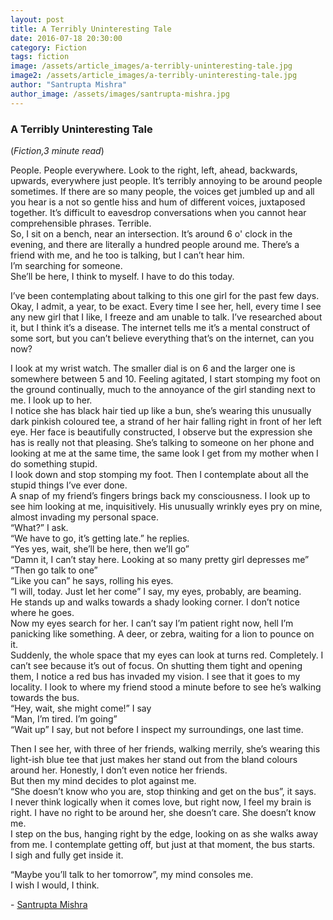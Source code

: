 ```yaml
---
layout: post
title: A Terribly Uninteresting Tale
date: 2016-07-18 20:30:00
category: Fiction
tags: fiction
image: /assets/article_images/a-terribly-uninteresting-tale.jpg
image2: /assets/article_images/a-terribly-uninteresting-tale.jpg
author: "Santrupta Mishra"
author_image: /assets/images/santrupta-mishra.jpg
---
```

<h3>A Terribly Uninteresting Tale</h3>
(<i>Fiction,3 minute read</i>)
<p>People. People everywhere. Look to the right, left, ahead, backwards, upwards, everywhere just people. It&rsquo;s terribly annoying to be around people sometimes. If there are so many people, the voices get jumbled up and all you hear is a not so gentle hiss and hum of different voices, juxtaposed together. It&rsquo;s difficult to eavesdrop conversations when you cannot hear comprehensible phrases. Terrible.<br />
So, I sit on a bench, near an intersection. It&rsquo;s around 6 o&#39; clock in the evening, and there are literally a hundred people around me. There&rsquo;s a friend with me, and he too is talking, but I can&rsquo;t hear him.&nbsp;<br />
I&rsquo;m searching for someone.&nbsp;<br />
She&rsquo;ll be here, I think to myself. I have to do this today.</p>

<p>I&rsquo;ve been contemplating about talking to this one girl for the past few days. Okay, I admit, a year, to be exact. Every time I see her, hell, every time I see any new girl that I like, I freeze and am unable to talk. I&rsquo;ve researched about it, but I think it&rsquo;s a disease. The internet tells me it&rsquo;s a mental construct of some sort, but you can&rsquo;t believe everything that&rsquo;s on the internet, can you now?</p>

<p>I look at my wrist watch. The smaller dial is on 6 and the larger one is somewhere between 5 and 10. Feeling agitated, I start stomping my foot on the ground continually, much to the annoyance of the girl standing next to me. I look up to her.&nbsp;<br />
I notice she has black hair tied up like a bun, she&rsquo;s wearing this unusually dark pinkish coloured tee, a strand of her hair falling right in front of her left eye. Her face is beautifully constructed, I observe but the expression she has is really not that pleasing. She&rsquo;s talking to someone on her phone and looking at me at the same time, the same look I get from my mother when I do something stupid.&nbsp;<br />
I look down and stop stomping my foot. Then I contemplate about all the stupid things I&rsquo;ve ever done.&nbsp;<br />
A snap of my friend&rsquo;s fingers brings back my consciousness. I look up to see him looking at me, inquisitively. His unusually wrinkly eyes pry on mine, almost invading my personal space.&nbsp;<br />
&ldquo;What?&rdquo; I ask.&nbsp;<br />
&ldquo;We have to go, it&rsquo;s getting late.&rdquo; he replies.<br />
&ldquo;Yes yes, wait, she&rsquo;ll be here, then we&rsquo;ll go&rdquo;&nbsp;<br />
&ldquo;Damn it, I can&rsquo;t stay here. Looking at so many pretty girl depresses me&rdquo;&nbsp;<br />
&ldquo;Then go talk to one&rdquo;&nbsp;<br />
&ldquo;Like you can&rdquo; he says, rolling his eyes.&nbsp;<br />
&ldquo;I will, today. Just let her come&rdquo; I say, my eyes, probably, are beaming.<br />
He stands up and walks towards a shady looking corner. I don&rsquo;t notice where he goes.&nbsp;<br />
Now my eyes search for her. I can&rsquo;t say I&rsquo;m patient right now, hell I&rsquo;m panicking like something. A deer, or zebra, waiting for a lion to pounce on it.&nbsp;<br />
Suddenly, the whole space that my eyes can look at turns red. Completely. I can&rsquo;t see because it&rsquo;s out of focus. On shutting them tight and opening them, I notice a red bus has invaded my vision. I see that it goes to my locality. I look to where my friend stood a minute before to see he&rsquo;s walking towards the bus.&nbsp;<br />
&ldquo;Hey, wait, she might come!&rdquo; I say&nbsp;<br />
&ldquo;Man, I&rsquo;m tired. I&rsquo;m going&rdquo;<br />
&ldquo;Wait up&rdquo; I say, but not before I inspect my surroundings, one last time.</p>

<p>Then I see her, with three of her friends, walking merrily, she&rsquo;s wearing this light-ish blue tee that just makes her stand out from the bland colours around her. Honestly, I don&rsquo;t even notice her friends.<br />
But then my mind decides to plot against me.&nbsp;<br />
&ldquo;She doesn&rsquo;t know who you are, stop thinking and get on the bus&rdquo;, it says.&nbsp;<br />
I never think logically when it comes love, but right now, I feel my brain is right. I have no right to be around her, she doesn&rsquo;t care. She doesn&rsquo;t know me.&nbsp;<br />
I step on the bus, hanging right by the edge, looking on as she walks away from me. I contemplate getting off, but just at that moment, the bus starts.&nbsp;<br />
I sigh and fully get inside it.</p>

<p>&ldquo;Maybe you&rsquo;ll talk to her tomorrow&rdquo;, my mind consoles me.&nbsp;<br />
I wish I would, I think.</p>

<p>-&nbsp;<a href="https://www.facebook.com/santrupta.mishra.3">Santrupta Mishra</a></p>
